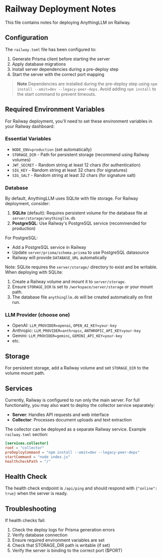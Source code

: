# Railway Deployment Notes

This file contains notes for deploying AnythingLLM on Railway.

## Configuration

The `railway.toml` file has been configured to:

1. Generate Prisma client before starting the server
2. Apply database migrations
3. Install server dependencies during a pre-deploy step
4. Start the server with the correct port mapping

> **Note**
> Dependencies are installed during the pre-deploy step using `npm install --omit=dev --legacy-peer-deps`. Avoid adding `npm install` to the start command to prevent timeouts.

## Required Environment Variables

For Railway deployment, you'll need to set these environment variables in your Railway dashboard:

### Essential Variables
- `NODE_ENV=production` (set automatically)
- `STORAGE_DIR` - Path for persistent storage (recommend using Railway volumes)
- `JWT_SECRET` - Random string at least 12 chars (for authentication)
- `SIG_KEY` - Random string at least 32 chars (for signatures)
- `SIG_SALT` - Random string at least 32 chars (for signature salt)

### Database
By default, AnythingLLM uses SQLite with file storage. For Railway deployment, consider:

1. **SQLite** (default): Requires persistent volume for the database file at `server/storage/anythingllm.db`
2. **PostgreSQL**: Use Railway's PostgreSQL service (recommended for production)

For PostgreSQL:
- Add a PostgreSQL service in Railway
- Update `server/prisma/schema.prisma` to use PostgreSQL datasource
- Railway will provide `DATABASE_URL` automatically

Note: SQLite requires the `server/storage/` directory to exist and be writable.
When deploying with SQLite:
1. Create a Railway volume and mount it to `server/storage`.
2. Ensure `STORAGE_DIR` is set to `/workspace/server/storage` or your mount path.
3. The database file `anythingllm.db` will be created automatically on first run.

### LLM Provider (choose one)
- OpenAI: `LLM_PROVIDER=openai`, `OPEN_AI_KEY=your-key`
- Anthropic: `LLM_PROVIDER=anthropic`, `ANTHROPIC_API_KEY=your-key`
- Gemini: `LLM_PROVIDER=gemini`, `GEMINI_API_KEY=your-key`
- etc.

## Storage

For persistent storage, add a Railway volume and set `STORAGE_DIR` to the volume mount path.

## Services

Currently, Railway is configured to run only the main server. For full functionality, you may also want to deploy the collector service separately:

- **Server**: Handles API requests and web interface
- **Collector**: Processes document uploads and text extraction

The collector can be deployed as a separate Railway service. Example `railway.toml` section:

```toml
[services.collector]
root = "collector"
preDeployCommand = "npm install --omit=dev --legacy-peer-deps"
startCommand = "node index.js"
healthcheckPath = "/"
```

## Health Check

The health check endpoint is `/api/ping` and should respond with `{"online": true}` when the server is ready.

## Troubleshooting

If health checks fail:
1. Check the deploy logs for Prisma generation errors
2. Verify database connection
3. Ensure required environment variables are set
4. Check that STORAGE_DIR path is writable (if set)
5. Verify the server is binding to the correct port ($PORT)
